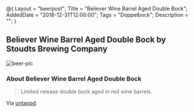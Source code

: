 @{ 
 Layout = "beerpost"; 
 Title = "Believer Wine Barrel Aged Double Bock"; 
 AddedDate = "2018-12-31T12:00:00"; 
 Tags = "Doppelbock"; 
 Description = ""; 
 } 
 

## Believer Wine Barrel Aged Double Bock by Stoudts Brewing Company

![beer-pic]

### About Believer Wine Barrel Aged Double Bock

> Limited release double bock aged in red wine barrels.

Via [untappd][untappd-url].

[untappd-url]: <https://untappd.com/b/stoudts-brewing-company-believer-wine-barrel-aged-double-bock/2016500>
[beer-pic]: https://jasonpowley.com/assets/img/2018-12-31-believer-wine-barrel-aged-double-bock.jpeg "Believer Wine Barrel Aged Double Bock by Stoudts Brewing Company"
